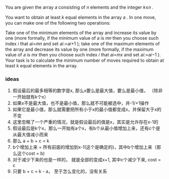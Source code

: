 You are given the array 𝑎
 consisting of 𝑛
 elements and the integer 𝑘≤𝑛
.

You want to obtain at least 𝑘
 equal elements in the array 𝑎
. In one move, you can make one of the following two operations:

Take one of the minimum elements of the array and increase its value by one (more formally, if the minimum value of 𝑎
 is 𝑚𝑛
 then you choose such index 𝑖
 that 𝑎𝑖=𝑚𝑛
 and set 𝑎𝑖:=𝑎𝑖+1
);
take one of the maximum elements of the array and decrease its value by one (more formally, if the maximum value of 𝑎
 is 𝑚𝑥
 then you choose such index 𝑖
 that 𝑎𝑖=𝑚𝑥
 and set 𝑎𝑖:=𝑎𝑖−1
).
Your task is to calculate the minimum number of moves required to obtain at least 𝑘
 equal elements in the array.

### ideas
1. 假设最后的最多相等的数字是x, 那么x要么是最大值，要么是最小值， （除非一开始就有k个x）
2. 如果x不是最大值，也不是最小值，那么就不可能被选中，并-1/+1操作
3. 如果它是最小值，那么就需要把所有小于x的最小值都变成x，并保留大于x的不变
4. 这里忽略了一个严重的情况，就是假设最后的值是x，其实是允许存在x-1的
5. 假设最后是k个x，那么一开始有a个x，有b个从最小值增加上来，还有c个是从最大值减小而来
6. 那么 a + b + c = k
7. b个增加上来 = 所有前面的增加到x-1(这个是确定的)，其中b个增加上来（那么这个cost = b)
8. 对于减少下来的也是一样的， 就是全部的变成x+1, 其中c个减少下来, cost = c
9. 只要 b + c = k - a， 至于怎么变化的，没有关系